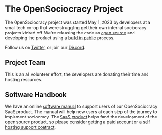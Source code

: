 <script setup>
import { VPTeamMembers } from 'vitepress/theme'

const members = [
  {
    avatar: 'https://handbook.opensociocracy.org/team/brian.jpg',
    name: 'Brian Winkers',
    title: 'Founding Member',
    links: [
      { icon: 'github', link: 'https://github.com/bwinkers' },
      { icon: 'linkedin', link: 'https://www.linkedin.com/in/bwinkers/' }
    ],
    desc: 'Over 35 years experience with startups, community building and web development.'
  },
  {
    avatar: 'https://handbook.opensociocracy.org/team/will.png',
    name: 'Will Stedden',
    title: 'Founding Member',
    links: [
      { icon: 'github', link: 'https://github.com/stedn' },
      { icon: 'mastodon', link: 'https://sigmoid.social/@bonkerfield' },
      { icon: 'linkedin', link: 'https://linkedin.com/in/willstedden' }
    ],
    desc: 'Likes to build things, has a passion for economic democracy and getting stuff done.'
  },
]
</script>

# The OpenSociocracy Project

The OpenSociocracy project was started May 1, 2023 by developers at a small tech co-op that were struggling get their own internal sociocracy projects kicked off. We're releasing the code as [open source](/about-us/why-use-open-source/) and developing the product using a [build in public](/about-us/why-build-in-public/) process.

Follow us on [Twitter](https://twitter.com/OpenSociocracy), or join our [Discord](https://discord.gg/pawVfw43).

## Project Team

This is an all volunteer effort, the developers are donating their time and hosting resources.

<VPTeamMembers size="small" :members="members" />

## Software Handbook

We have an online [software manual](/software-manual/) to support users of our OpenSociocracy SaaS product. The manual will help new users at each step of the journey to implement sociocracy. The [SaaS product](https://logbook.opensociocracy.org) helps fund the development of the open source product, so please consider getting a paid account or a [self hosting support contract](/software-manual/self-hosting/installation-and-support-contracts/).



